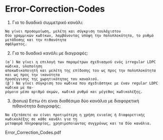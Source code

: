 # Error-Correction-Codes

1. Για το δυαδικό συμμετρικό κανάλι: 

```
Να γίνει προσομοίωση, μελέτη και σύγκριση τουλάχιστον
δύο γραμμικών κωδίκων, λαμβάνοντας υπόψη την πολυπλοκότητα, το ρυθμό μετάδοσης και την πιθανότητα
σφάλματος.
```

2. Για το δυαδικό κανάλι με διαγραφές:

```
(αʹ) Να γίνει η επιλογή των παραμέτρων σχεδιασμού ενός irregular LDPC κώδικα, υλοποίηση
αποκωδικοποιητή και μελέτη της επίδοσης του ως προς την πολυπλοκότητα και ως προς την ικανότητα
προσέγγισης της χωρητικότητας του καναλιού.
(βʹ) Να γίνει σύγκριση του κώδικα που σχεδιάστηκε με έναν regular LDPC κώδικα με πα-
ρόμοιο μέσο αριθμό ακμών, κωδικό ρυθμό και μέγεθος κωδικολέξης.
```
3. (bonus) ́Εστω ότι είναι διαθέσιμα δύο κανάλια με διαφορετική πιθανότητα διαγραφής:
 
```
Nα εξετάσετε αν είναι προτιμότερη η χρήση ενιαίας ή διαφορετικής κωδικολέξης σε κάθε κανάλι για τη
μεταφορά πληροφορίας, χρησιμοποιώντας συγχρόνως και τα δύο κανάλια.
```

Error_Correction_Codes.pdf
